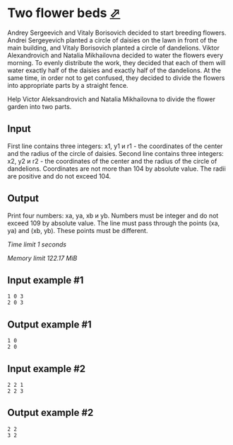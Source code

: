 # Two flower beds [⬀](https://www.e-olymp.com/en/contests/9009/problems/78066)

Andrey Sergeevich and Vitaly Borisovich decided to start breeding flowers. Andrei Sergeyevich planted a circle of daisies on the lawn in front of the main building, and Vitaly Borisovich planted a circle of dandelions. Viktor Alexandrovich and Natalia Mikhailovna decided to water the flowers every morning. To evenly distribute the work, they decided that each of them will water exactly half of the daisies and exactly half of the dandelions. At the same time, in order not to get confused, they decided to divide the flowers into appropriate parts by a straight fence.

Help Victor Aleksandrovich and Natalia Mikhailovna to divide the flower garden into two parts.

## Input

First line contains three integers: x1, y1 и r1 - the coordinates of the center and the radius of the circle of daisies. Second line contains three integers: x2, y2 и r2 - the coordinates of the center and the radius of the circle of dandelions. Coordinates are not more than 104 by absolute value. The radii are positive and do not exceed 104.

## Output

Print four numbers: xa, ya, xb и yb. Numbers must be integer and do not exceed 109 by absolute value. The line must pass through the points (xa, ya) and (xb, yb). These points must be different.

_Time limit 1 seconds_

_Memory limit 122.17 MiB_

## Input example #1
```
1 0 3
2 0 3
```

## Output example #1
```
1 0
2 0
```

## Input example #2
```
2 2 1
2 2 3
```

## Output example #2
```
2 2
3 2
```